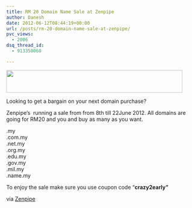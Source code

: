 ```yaml
---
title: RM 20 Domain Name Sale at Zenpipe
author: Danesh
date: 2012-06-12T08:44:19+00:00
url: /posts/rm-20-domain-name-sale-at-zenpipe/
pvc_views:
  - 2006
dsq_thread_id:
  - 913350060

---
```

<img loading="lazy" class="alignnone" title="ZenPipe" src="http://www.zenpipe.com/sites/default/files/domaincrazy2.gif" alt="" width="468" height="60" />

Looking to get a bargain on your next domain purchase?

Zenpipe&#8217;s  running a sale from from 8th till 22June 2012. All domains are going for RM20 and you and buy as many as you want.

.my  
.com.my  
.net.my  
.org.my  
.edu.my  
.gov.my  
.mil.my  
.name.my

To enjoy the sale make sure you use coupon code &#8220;**crazy2early&#8221;**

via [Zenpipe][1]

 [1]: http://www.zenpipe.com/content/domain-crazy-sales-ii